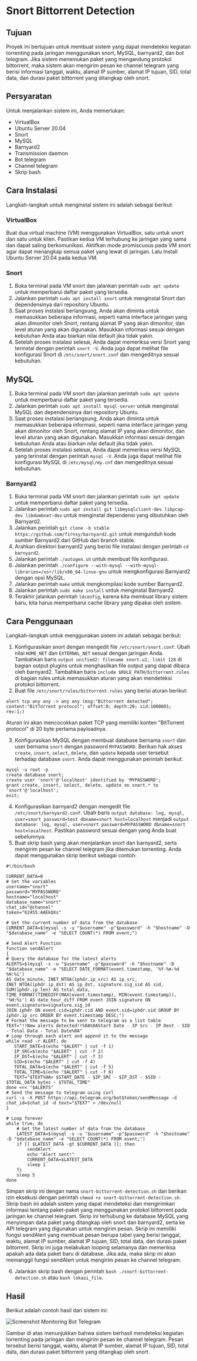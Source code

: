# Snort Bittorrent Detection

## Tujuan
Proyek ini bertujuan untuk membuat sistem yang dapat mendeteksi kegiatan torrenting pada jaringan menggunakan snort, MySQL, barnyard2, dan bot telegram. Jika sistem menemukan paket yang mengandung protokol bittorrent, maka sistem akan mengirim pesan ke channel telegram yang berisi informasi tanggal, waktu, alamat IP sumber, alamat IP tujuan, SID, total data, dan durasi paket bittorrent yang ditangkap oleh snort.

## Persyaratan
Untuk menjalankan sistem ini, Anda memerlukan:

- VirtualBox
- Ubuntu Server 20.04
- Snort
- MySQL
- Barnyard2
- Transmission daemon
- Bot telegram
- Channel telegram
- Skrip bash

## Cara Instalasi
Langkah-langkah untuk menginstal sistem ini adalah sebagai berikut:

### VirtualBox
Buat dua virtual machine (VM) menggunakan VirtualBox, satu untuk snort dan satu untuk klien. Pastikan kedua VM terhubung ke jaringan yang sama dan dapat saling berkomunikasi. Aktifkan mode promiscuous pada VM snort agar dapat menangkap semua paket yang lewat di jaringan. Lalu Install Ubuntu Server 20.04 pada kedua VM.
### Snort 
1. Buka terminal pada VM snort dan jalankan perintah `sudo apt update` untuk memperbarui daftar paket yang tersedia.
2. Jalankan perintah `sudo apt install snort` untuk menginstal Snort dan dependensinya dari repository Ubuntu.
3. Saat proses instalasi berlangsung, Anda akan diminta untuk memasukkan beberapa informasi, seperti nama interface jaringan yang akan dimonitor oleh Snort, rentang alamat IP yang akan dimonitor, dan level aturan yang akan digunakan. Masukkan informasi sesuai dengan kebutuhan Anda atau biarkan nilai default jika tidak yakin.
4. Setelah proses instalasi selesai, Anda dapat memeriksa versi Snort yang terinstal dengan perintah `snort -V`. Anda juga dapat melihat file konfigurasi Snort di `/etc/snort/snort.conf` dan mengeditnya sesuai kebutuhan.

## MySQL
1. Buka terminal pada VM snort dan jalankan perintah `sudo apt update` untuk memperbarui daftar paket yang tersedia.
2. Jalankan perintah `sudo apt install mysql-server` untuk menginstal MySQL dan dependensinya dari repository Ubuntu.
3. Saat proses instalasi berlangsung, Anda akan diminta untuk memasukkan beberapa informasi, seperti nama interface jaringan yang akan dimonitor oleh Snort, rentang alamat IP yang akan dimonitor, dan level aturan yang akan digunakan. Masukkan informasi sesuai dengan kebutuhan Anda atau biarkan nilai default jika tidak yakin.
4. Setelah proses instalasi selesai, Anda dapat memeriksa versi MySQL yang terinstal dengan perintah `mysql -V`. Anda juga dapat melihat file konfigurasi MySQL di `/etc/mysql/my.cnf` dan mengeditnya sesuai kebutuhan.

### Barnyard2
1. Buka terminal pada VM snort dan jalankan perintah `sudo apt update` untuk memperbarui daftar paket yang tersedia.
2. Jalankan perintah `sudo apt install git libmysqlclient-dev libpcap-dev libdumbnet-dev` untuk menginstal dependensi yang dibutuhkan oleh Barnyard2.
3. Jalankan perintah `git clone -b stable https://github.com/firnsy/barnyard2.git` untuk mengunduh kode sumber Barnyard2 dari GitHub dari branch stable.
4. Arahkan direktori barnyard2 yang berisi file instalasi dengan perintah `cd barnyard2`.
5. Jalankan perintah `./autogen.sh` untuk membuat file konfigurasi.
6. Jalankan perintah `./configure --with-mysql --with-mysql-libraries=/usr/lib/x86_64-linux-gnu` untuk mengkonfigurasi Barnyard2 dengan opsi MySQL.
7. Jalankan perintah `make` untuk mengkompilasi kode sumber Barnyard2.
8. Jalankan perintah `sudo make install` untuk menginstal Barnyard2.
9. Terakhir jalankan perintah `ldconfig`, karena kita membuat library sistem baru, kita harus memperbarui cache library yang dipakai oleh sistem.

## Cara Penggunaan
Langkah-langkah untuk menggunakan sistem ini adalah sebagai berikut:

1. Konfigurasikan snort dengan mengedit file `/etc/snort/snort.conf`. Ubah nilai `HOME_NET` dan `EXTERNAL_NET` sesuai dengan jaringan Anda. Tambahkan baris `output unified2: filename snort.u2, limit 128` di bagian output plugins untuk menghasilkan file output yang dapat dibaca oleh barnyard2. Tambahkan baris `include $RULE_PATH/bittorrent.rules` di bagian rules untuk memasukkan aturan yang akan mendeteksi protokol bittorrent.
2. Buat file `/etc/snort/rules/bittorrent.rules` yang berisi aturan berikut:

```
alert tcp any any -> any any (msg:"Bittorrent detected"; content:"BitTorrent protocol"; offset:0; depth:20; sid:1000001; rev:1;)
```

Aturan ini akan mencocokkan paket TCP yang memiliki konten "BitTorrent protocol" di 20 byte pertama payloadnya.

3. Konfigurasikan MySQL dengan membuat database bernama `snort` dan user bernama `snort` dengan password `MYPASSWORD`. Berikan hak akses `create`, `insert`, `select`, `delete`, dan `update` kepada user tersebut terhadap database `snort`. Anda dapat menggunakan perintah berikut:

```
mysql -u root -p
create database snort;
create user 'snort'@'localhost' identified by 'MYPASSWORD';
grant create, insert, select, delete, update on snort.* to 'snort'@'localhost';
exit;
```

4. Konfigurasikan barnyard2 dengan mengedit file `/etc/snort/barnyard2.conf`. Ubah baris `output database: log, mysql, user=snort password=test dbname=snort host=localhost` menjadi `output database: log, mysql, user=snort password=MYPASSWORD dbname=snort host=localhost`. Pastikan password sesuai dengan yang Anda buat sebelumnya.
5. Buat skrip bash yang akan menjalankan snort dan barnyard2, serta mengirim pesan ke channel telegram jika ditemukan torrenting. Anda dapat menggunakan skrip berikut sebagai contoh:

```
#!/bin/bash

CURRENT_DATA=0
# Set the variables
username="snort"
password="MYPASSWORD"
hostname="localhost"
database_name="snort"
chat_id="@channel"
token="62455:AAEkQXs"

# Get the current number of data from the database
CURRENT_DATA=$(mysql -s -u "$username" -p"$password" -h "$hostname" -D "$database_name" -e "SELECT COUNT(*) FROM event;")

# Send Alert Function
function sendAlert
{
# Query the database for the latest alerts
ALERTS=$(mysql -s -u "$username" -p"$password" -h "$hostname" -D "$database_name" -e "SELECT DATE_FORMAT(event.timestamp, '%Y-%m-%d %H:%i') 
AS date_minute, INET_NTOA(iphdr.ip_src) AS ip_src, INET_NTOA(iphdr.ip_dst) AS ip_dst, signature.sig_sid AS sid, SUM(iphdr.ip_len) AS total_data, 
TIME_FORMAT(TIMEDIFF(MAX(event.timestamp), MIN(event.timestamp)), '%H:%i') AS date_hour_diff FROM event JOIN signature ON event.signature=signature.sig_id 
JOIN iphdr ON event.cid=iphdr.cid AND event.sid=iphdr.sid GROUP BY iphdr.ip_src ORDER BY event.timestamp DESC;")
# Format the message to be sent to telegram as a list table
TEXT="!!New alerts detected!!%0A%0AStart Date - IP Src - IP Dest - SID - Total Data - Total Date%0A"
# Loop through each alert and append it to the message
while read -r ALERT; do
   START_DATE=$(echo "$ALERT" | cut -f 1)
   IP_SRC=$(echo "$ALERT" | cut -f 2)
   IP_DST=$(echo "$ALERT" | cut -f 3)
   SID=$(echo "$ALERT" | cut -f 4)
   TOTAL_DATA=$(echo "$ALERT" | cut -f 5)
   TOTAL_TIME=$(echo "$ALERT" | cut -f 6)
   TEXT="$TEXT%0A> $START_DATE - $IP_SRC - $IP_DST - $SID - $TOTAL_DATA bytes - $TOTAL_TIME"
done <<< "$ALERTS"
# Send the message to telegram using curl
curl -s -X POST https://api.telegram.org/bot$token/sendMessage -d chat_id=$chat_id -d text="$TEXT" > /dev/null
}

# Loop forever
while true; do
    # Get the latest number of data from the database
    LATEST_DATA=$(mysql -s -u "$username" -p"$password" -h "$hostname" -D "$database_name" -e "SELECT COUNT(*) FROM event;")
    if [[ $LATEST_DATA -gt $CURRENT_DATA ]]; then
        sendAlert
        echo "Alert sent!"
        CURRENT_DATA=$LATEST_DATA
        sleep 1
    fi
    sleep 5
done
```

Simpan skrip ini dengan nama `snort-bittorrent-detection.sh` dan berikan izin eksekusi dengan perintah `chmod +x snort-bittorrent-detection.sh`. Skrip bash ini adalah sistem yang dapat mendeteksi dan mengirimkan informasi tentang paket-paket yang menggunakan protokol bittorrent pada jaringan ke channel telegram. Skrip ini terhubung ke database MySQL yang menyimpan data paket yang ditangkap oleh snort dan barnyard2, serta ke API telegram yang digunakan untuk mengirim pesan. Skrip ini memiliki fungsi sendAlert yang membuat pesan berupa tabel yang berisi tanggal, waktu, alamat IP sumber, alamat IP tujuan, SID, total data, dan durasi paket bittorrent. Skrip ini juga melakukan looping selamanya dan memeriksa apakah ada data paket baru di database. Jika ada, maka skrip ini akan memanggil fungsi sendAlert untuk mengirim pesan ke channel telegram.

6. Jalankan skrip bash dengan perintah `bash ./snort-bittorrent-detection.sh` atau `bash lokasi_file`. 

## Hasil
Berikut adalah contoh hasil dari sistem ini:

![Screenshot Monitoring Bot Telegram](Gambar1.jpg)

Gambar di atas menunjukkan bahwa sistem berhasil mendeteksi kegiatan torrenting pada jaringan dan mengirim pesan ke channel telegram. Pesan tersebut berisi tanggal, waktu, alamat IP sumber, alamat IP tujuan, SID, total data, dan durasi paket bittorrent yang ditangkap oleh snort.
